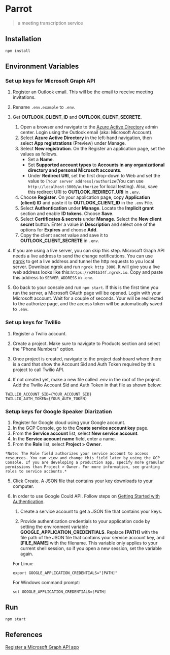 # Parrot
> a meeting transcription service

## Installation
```shell script
npm install
```
## Environment Variables
### Set up keys for Microsoft Graph API
1. Register an Outlook email. This will be the email to receive meeting invitations.

2. Rename `.env.example` to `.env`.

3. Get **OUTLOOK_CLIENT_ID** and **OUTLOOK_CLIENT_SECRETE**.
    1. Open a browser and navigate to the [Azure Active Directory](https://aad.portal.azure.com) admin center. Login using the Outlook email (aka: Microsoft Account).
    2. Select **Azure Active Directory** in the left-hand navigation, then select **App registrations** (Preview) under Manage.
    3. Select **New registration**. On the Register an application page, set the values as follows.
        - Set a **Name**.
        - Set **Supported account types** to **Accounts in any organizational directory and personal Microsoft accounts**.
        - Under **Redirect URI**, set the first drop-down to Web and set the value to `[Your server address]/authorize`(You can use `http://localhost:3000/authorize` for local testing). Also, save this redirect URI to **OUTLOOK_REDIRECT_URI** in `.env`.
    4. Choose **Register**. On your application page, copy **Application (client) ID** and paste it to **OUTLOOK_CLIENT_ID** in the `.env` File.
    5. Select **Authentication** under **Manage**. Locate the **Implicit grant** section and enable **ID tokens**. Choose **Save**.
    6. Select **Certificates & secrets** under **Manage**. Select the **New client secret** button. Enter a value in **Description** and select one of the options for **Expires** and choose **Add**.
    7. Copy the client secret value and save it to **OUTLOOK_CLIENT_SECRETE** in `.env`.

4. If you are using a live server, you can skip this step. Microsoft Graph API needs a live address to send the change notifications. You can use [ngrok](https://ngrok.com/) to get a live address and tunnel the http requests to you local server. Download ngrok and run `ngrok http 3000`. It will give you a live web address looks like this:`https://e291b34f.ngrok.io`. Copy and paste this address to `SERVER_ADDRESS` in `.env`.

5. Go back to your console and run `npm start`. If this is the first time you run the server, a Microsoft OAuth page will be opened. Login with your Microsoft account. Wait for a couple of seconds. Your will be redirected to the authorize page, and the access token will be automatically saved to `.env`.

### Set up keys for Twillio
1. Register a Twilio account.

2. Create a project. Make sure to navigate to Products section and select the "Phone Numbers" option.

3. Once project is created, navigate to the project dashboard where there is a card that show the Account Sid and Auth Token required by this project to call Twilio API.

4. If not created yet, make a new file called .env in the root of the project. Add the Twilio Account Sid and Auth Token in that file as shown below:

```
TWILLIO_ACCOUNT_SID={YOUR_ACCOUNT_SID}
TWILLIO_AUTH_TOKEN={YOUR_AUTH_TOKEN)
```

### Setup keys for Google Speaker Diarization
1. Register for Google cloud using your Google account.
  1. In the GCP Console, go to the **Create service account key** page.
  2. From the **Service account** list, select **New service account**.
  3. In the **Service account name** field, enter a name.
  4. From the **Role** list, select **Project > Owner**.

    *Note: The Role field authorizes your service account to access resources. You can view and change this field later by using the GCP Console. If you are developing a production app, specify more granular permissions than Project > Owner. For more information, see granting roles to service accounts.*
  5. Click Create. A JSON file that contains your key downloads to your computer.

2. In order to use Google Could API. Follow steps on [Getting Started with Authentication](https://cloud.google.com/docs/authentication/getting-started?refresh=1&pli=1).

    1. Create a service account to get a JSON file that contains your keys.

    2. Provide authentication credentials to your application code by setting the environment variable **GOOGLE_APPLICATION_CREDENTIALS**. Replace **[PATH]** with the file path of the JSON file that contains your service account key, and **[FILE_NAME]** with the filename. This variable only applies to your current shell session, so if you open a new session, set the variable again.

    For Linux:
    ```
    export GOOGLE_APPLICATION_CREDENTIALS="[PATH]"
    ```
    For Windows command prompt:
    ```
    set GOOGLE_APPLICATION_CREDENTIALS=[PATH]
    ```

## Run
```shell script
npm start
```

## References
[Register a Microsoft Graph API app](https://docs.microsoft.com/en-us/outlook/rest/node-tutorial#register-the-app)
